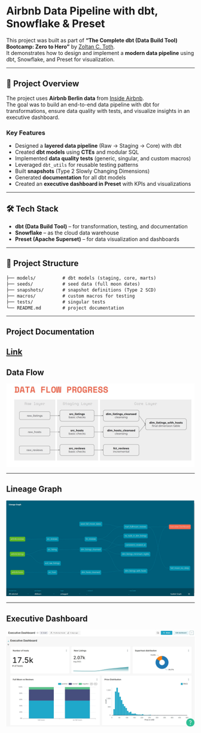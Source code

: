# Airbnb Data Pipeline with dbt, Snowflake & Preset

This project was built as part of **“The Complete dbt (Data Build Tool) Bootcamp: Zero to Hero”** by [Zoltan C. Toth](https://www.linkedin.com/in/zoltanctoth/).  
It demonstrates how to design and implement a **modern data pipeline** using dbt, Snowflake, and Preset for visualization.

---

## 📌 Project Overview
The project uses **Airbnb Berlin data** from [Inside Airbnb](http://insideairbnb.com/).  
The goal was to build an end-to-end data pipeline with dbt for transformations, ensure data quality with tests, and visualize insights in an executive dashboard.

### Key Features
- Designed a **layered data pipeline** (Raw → Staging → Core) with dbt  
- Created **dbt models** using **CTEs** and modular SQL  
- Implemented **data quality tests** (generic, singular, and custom macros)  
- Leveraged `dbt_utils` for reusable testing patterns  
- Built **snapshots** (Type 2 Slowly Changing Dimensions)  
- Generated **documentation** for all dbt models  
- Created an **executive dashboard in Preset** with KPIs and visualizations  

---

## 🛠️ Tech Stack
- **dbt (Data Build Tool)** – for transformation, testing, and documentation  
- **Snowflake** – as the cloud data warehouse  
- **Preset (Apache Superset)** – for data visualization and dashboards  

---

## 📂 Project Structure
```plaintext
├── models/          # dbt models (staging, core, marts)
├── seeds/           # seed data (full moon dates)
├── snapshots/       # snapshot definitions (Type 2 SCD)
├── macros/          # custom macros for testing
├── tests/           # singular tests
└── README.md        # project documentation
```

---
## Project Documentation
[Link](https://pruthvirajh.github.io/dbt-airbnb-analytics/#!/overview) 
---
## Data Flow
![Data](images/Data_Flow.jpg)

---
## Lineage Graph
![Lineage_Graph](images/Lineage_Graph.jpg)

---
## Executive Dashboard
![Executive_Dashboard](images/Executive_Dashboard.jpg)
